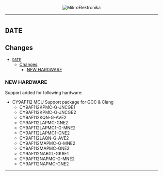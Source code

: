 <p align="center">
  <img src="http://www.mikroe.com/img/designs/beta/logo_small.png?raw=true" alt="MikroElektronika"/>
</p>

---

# `DATE`

## Changes

- [`DATE`](#date)
  - [Changes](#changes)
    - [NEW HARDWARE](#new-hardware)

### NEW HARDWARE

Support added for following hardware:

+ CY9AF112 MCU Support package for GCC & Clang
  + CY9AF112KPMC-G-JNCGE1
  + CY9AF112KPMC-G-JNCGE2
  + CY9AF112KQN-G-AVE2
  + CY9AF112LAPMC-GNE2
  + CY9AF112LAPMC1-G-MNE2
  + CY9AF112LAPMC1-GNE2
  + CY9AF112LAQN-G-AVE2
  + CY9AF112MAPMC-G-MNE2
  + CY9AF112MAPMC-GNE2
  + CY9AF112NABGL-GK9E1
  + CY9AF112NAPMC-G-MNE2
  + CY9AF112NAPMC-GNE2

---
